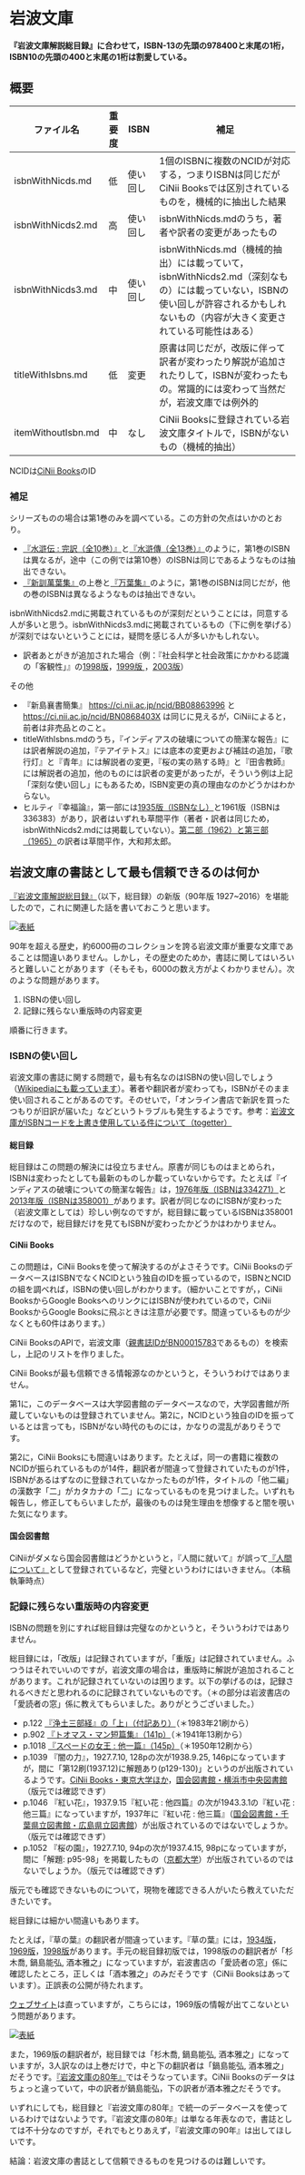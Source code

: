 # 岩波文庫

**『岩波文庫解説総目録』に合わせて，ISBN-13の先頭の978400と末尾の1桁，ISBN10の先頭の400と末尾の1桁は割愛している。**

## 概要

ファイル名|重要度|ISBN|補足
-|-|-|-
isbnWithNicds.md|低|使い回し|1個のISBNに複数のNCIDが対応する，つまりISBNは同じだがCiNii Booksでは区別されているものを，機械的に抽出した結果
isbnWithNicds2.md|高|使い回し|isbnWithNicds.mdのうち，著者や訳者の変更があったもの
isbnWithNicds3.md|中|使い回し|isbnWithNicds.md（機械的抽出）には載っていて，isbnWithNicds2.md（深刻なもの）には載っていない，ISBNの使い回しが許容されるかもしれないもの（内容が大きく変更されている可能性はある）
titleWithIsbns.md|低|変更|原書は同じだが，改版に伴って訳者が変わったり解説が追加されたりして，ISBNが変わったもの。常識的には変わって当然だが，岩波文庫では例外的
itemWithoutIsbn.md|中|なし|CiNii Booksに登録されている岩波文庫タイトルで，ISBNがないもの（機械的抽出）

NCIDは[CiNii Books](https://ci.nii.ac.jp/books/)のID

### 補足

シリーズものの場合は第1巻のみを調べている。この方針の欠点はいかのとおり。

* [『水滸伝 : 完訳（全10巻）』](https://ci.nii.ac.jp/ncid/BA37967648)と[『水滸傳（全13巻）』](https://ci.nii.ac.jp/ncid/BN00976053)のように，第1巻のISBNは異なるが，途中（この例では第10巻）のISBNは同じであるようなものは抽出できない。
* [『新訓萬葉集』](https://ci.nii.ac.jp/ncid/BN02932172)の上巻と[『万葉集』](https://ci.nii.ac.jp/ncid/BB11320467)のように，第1巻のISBNは同じだが，他の巻のISBNは異なるようなものは抽出できない。

isbnWithNicds2.mdに掲載されているものが深刻だということには，同意する人が多いと思う。isbnWithNicds3.mdに掲載されているもの（下に例を挙げる）が深刻ではないということには，疑問を感じる人が多いかもしれない。

* 訳者あとがきが追加された場合（例：『社会科学と社会政策にかかわる認識の「客観性」』の[1998版](https://ci.nii.ac.jp/ncid/BA3709995X)，[1999版
](https://ci.nii.ac.jp/ncid/BA4159018X)，[2003版](https://ci.nii.ac.jp/ncid/BA68457657)）

その他

* 『新島襄書簡集』 https://ci.nii.ac.jp/ncid/BB08863996 と https://ci.nii.ac.jp/ncid/BN0868403X は同じに見えるが，CiNiiによると，前者は非売品とのこと。
* titleWithIsbns.mdのうち，『インディアスの破壊についての簡潔な報告』には訳者解説の追加，『テアイテトス』には底本の変更および補註の追加，『歌行灯』と『青年』には解説者の変更，『桜の実の熟する時』と『田舎教師』には解説者の追加，他のものには訳者の変更があったが，そういう例は上記「深刻な使い回し」にもあるため，ISBN変更の真の理由なのかどうかはわからない。
* ヒルティ『幸福論』，第一部には[1935版（ISBNなし）](https://ci.nii.ac.jp/ncid/BN05138714)と1961版（ISBNは336383）があり，訳者はいずれも草間平作（著者・訳者は同じため，isbnWithNicds2.mdには掲載していない）。[第二部（1962）と第三部（1965）](https://ci.nii.ac.jp/ncid/BN00925449)の訳者は草間平作，大和邦太郎。

## 岩波文庫の書誌として最も信頼できるのは何か

[『岩波文庫解説総目録』](https://www.amazon.co.jp/dp/4000612093?tag=inquisitor-22)（以下，総目録）の新版（90年版 1927~2016）を堪能したので，これに関連した話を書いておこうと思います。

[![表紙](https://images-fe.ssl-images-amazon.com/images/P/4000612093.09.jpg)](https://www.amazon.co.jp/dp/4000612093?tag=inquisitor-22)

90年を超える歴史，約6000冊のコレクションを誇る岩波文庫が重要な文庫であることは間違いありません。しかし，その歴史のためか，書誌に関してはいろいろと難しいことがあります（そもそも，6000の数え方がよくわかりません）。次のような問題があります。

1. ISBNの使い回し
1. 記録に残らない重版時の内容変更

順番に行きます。

### ISBNの使い回し

岩波文庫の書誌に関する問題で，最も有名なのはISBNの使い回しでしょう（[Wikipediaにも載っています](https://ja.wikipedia.org/wiki/%E5%B2%A9%E6%B3%A2%E6%96%87%E5%BA%AB#ISBN.E3.82.B3.E3.83.BC.E3.83.89.E4.BD.BF.E3.81.84.E5.9B.9E.E3.81.97.E5.95.8F.E9.A1.8C)）。著者や翻訳者が変わっても，ISBNがそのまま使い回されることがあるのです。そのせいで，「オンライン書店で新訳を買ったつもりが旧訳が届いた」などというトラブルも発生するようです。参考：[岩波文庫がISBNコードを上書き使用している件について（togetter）](https://togetter.com/li/1053696)

#### 総目録

総目録はこの問題の解決には役立ちません。原書が同じものはまとめられ，ISBNは変わったとしても最新のものしか載っていないからです。たとえば『インディアスの破壊についての簡潔な報告』は，[1976年版（ISBNは334271）](https://ci.nii.ac.jp/ncid/BN00931907)と[2013年版（ISBNは358001）](https://ci.nii.ac.jp/ncid/BB13217312)があります。訳者が同じなのにISBNが変わった（岩波文庫としては）珍しい例なのですが，総目録に載っているISBNは358001だけなので，総目録だけを見てもISBNが変わったかどうかはわかりません。

#### CiNii Books

この問題は，CiNii Booksを使って解決するのがよさそうです。CiNii BooksのデータベースはISBNでなくNCIDという独自のIDを振っているので，ISBNとNCIDの組を調べれば，ISBNの使い回しがわかります。（細かいことですが，，CiNii BooksからGoogle BooksへのリンクにはISBNが使われているので，CiNii BooksからGoogle Booksに飛ぶときは注意が必要です。間違っているものが少なくとも60件はあります。）

CiNii BooksのAPIで，岩波文庫（[親書誌IDがBN00015783](https://ci.nii.ac.jp/ncid/BN00015783)であるもの）を検索し，上記のリストを作りました。

CiNii Booksが最も信頼できる情報源なのかというと，そういうわけではありません。

第1に，このデータベースは大学図書館のデータベースなので，大学図書館が所蔵していないものは登録されていません。第2に，NCIDという独自のIDを振っているとは言っても，ISBNがない時代のものには，かなりの混乱がありそうです。

第2に，CiNii Booksにも間違いはあります。たとえば，同一の書籍に複数のNCIDが振られているものが14件，翻訳者が間違って登録されていたものが1件，ISBNがあるはずなのに登録されていなかったものが1件，タイトルの「他二編」の漢数字「二」がカタカナの「二」になっているものを見つけました。いずれも報告し，修正してもらいましたが，最後のものは発生理由を想像すると闇を覗いた気になります。

#### 国会図書館

CiNiiがダメなら国会図書館はどうかというと，『人間に就いて』が誤って[『人間について』](http://iss.ndl.go.jp/books/R100000002-I000000840798-00)として登録されているなど，完璧というわけにはいきません。（本稿執筆時点）

### 記録に残らない重版時の内容変更

ISBNの問題を別にすれば総目録は完璧なのかというと，そういうわけではありません。

総目録には，「改版」は記録されていますが，「重版」は記録されていません。ふつうはそれでいいのですが，岩波文庫の場合は，重版時に解説が追加されることがあります。これが記録されていないのは困ります。以下の挙げるのは，記録されるべきだと思われるのに記録されていないものです。（＊の部分は岩波書店の「愛読者の窓」係に教えてもらいました。ありがとうございました。）

* p.122 [『浄土三部経』の「上」（付記あり）](https://ci.nii.ac.jp/ncid/BN11134503)（＊1983年21刷から）
* p.902 [『トオマス・マン短篇集』（141p）](https://ci.nii.ac.jp/ncid/BN06738160)（＊1941年13刷から）
* p.1018 [『スペードの女王 : 他一篇』（145p）](https://ci.nii.ac.jp/ncid/BN03780116)（＊1950年12刷から）
* p.1039 『闇の力』，1927.7.10, 128pの次が1938.9.25, 146pになっていますが，間に「第12刷(1937.12)に解題あり(p129-130)」というのが出版されているようです。[CiNii Books・東京大学ほか](https://ci.nii.ac.jp/ncid/BN01029127)，[国会図書館・横浜市中央図書館](http://iss.ndl.go.jp/books/R100000002-I000000657082-00)（版元では確認できず）
* p.1046 『紅い花』，1937.9.15『紅い花 : 他四篇』の次が1943.3.1の『紅い花 : 他三篇』になっていますが，1937年に『紅い花 : 他三篇』（[国会図書館・千葉県立図書館・広島県立図書館](http://iss.ndl.go.jp/books/R100000001-I074682877-00)）が出版されているのではないでしょうか。（版元では確認できず）
* p.1052 『桜の園』，1927.7.10, 94pの次が1937.4.15, 98pになっていますが，間に「解題: p95-98」を掲載したもの（[京都大学](https://ci.nii.ac.jp/ncid/BB17362550)）が出版されているのではないでしょうか。（版元では確認できず）

版元でも確認できないものについて，現物を確認できる人がいたら教えていただきたいです。

総目録には細かい間違いもあります。

たとえば，『草の葉』の翻訳者が間違っています。『草の葉』には，[1934版](https://ci.nii.ac.jp/ncid/BN00937743)，[1969版](https://ci.nii.ac.jp/ncid/BN01982175)，[1998版](https://ci.nii.ac.jp/ncid/BA34008426)があります。手元の総目録初版では，1998版のの翻訳者が「杉木喬, 鍋島能弘, 酒本雅之」になっていますが，岩波書店の「愛読者の窓」係に確認したところ，正しくは「酒本雅之」のみだそうです（CiNii Booksはあっています）。正誤表の公開が待たれます。

[ウェブサイト](https://www.iwanami.co.jp/search/?search_menu=keyword&tab=3&search_word=%E8%8D%89%E3%81%AE%E8%91%89)は直っていますが，こちらには，1969版の情報が出てこないという問題があります。

[![表紙](https://images-fe.ssl-images-amazon.com/images/P/4003500210.09.jpg)](https://www.amazon.co.jp/dp/4003500210?tag=inquisitor-22)

また，1969版の翻訳者が，総目録では「杉木喬, 鍋島能弘, 酒本雅之」になっていますが，3人訳なのは上巻だけで，中と下の翻訳者は「鍋島能弘, 酒本雅之」だそうです。[『岩波文庫の80年』](https://www.amazon.co.jp/dp/4003500210?tag=inquisitor-22)ではそうなっています。CiNii Booksのデータはちょっと違っていて，中の訳者が鍋島能弘，下の訳者が酒本雅之だそうです。

いずれにしても，総目録と『岩波文庫の80年』で統一のデータベースを使っているわけではないようです。『岩波文庫の80年』は単なる年表なので，書誌としては不十分なのですが，それでもとりあえず，『岩波文庫の90年』は出してほしいです。

結論：岩波文庫の書誌として信頼できるものを見つけるのは難しいです。
